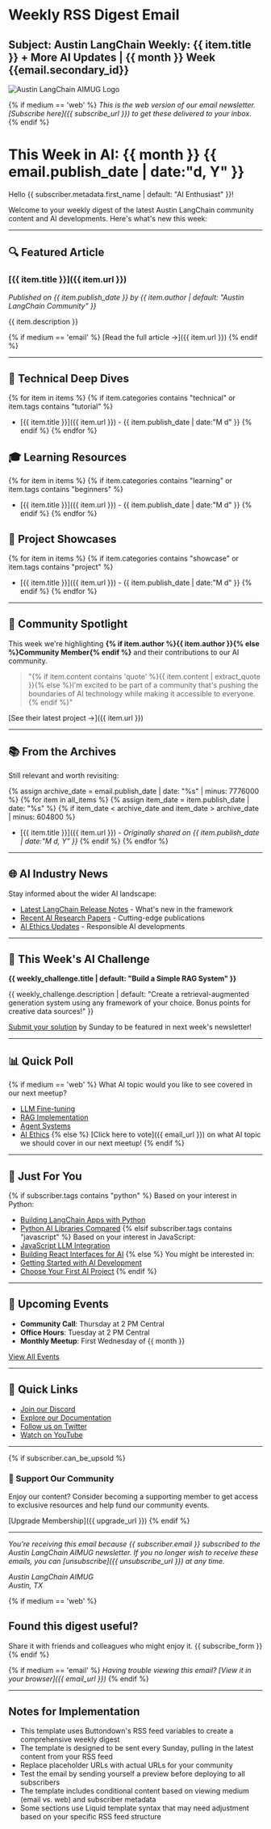 # Weekly RSS Digest Email

## Subject: Austin LangChain Weekly: {{ item.title }} + More AI Updates | {{ month }} Week {{email.secondary_id}}

![Austin LangChain AIMUG Logo](https://aimug.org/static/email-assets/logo/austin-langchain-email.png)

{% if medium == 'web' %}
*This is the web version of our email newsletter. [Subscribe here]({{ subscribe_url }}) to get these delivered to your inbox.*
{% endif %}

# This Week in AI: {{ month }} {{ email.publish_date | date:"d, Y" }}

Hello {{ subscriber.metadata.first_name | default: "AI Enthusiast" }}!

Welcome to your weekly digest of the latest Austin LangChain community content and AI developments. Here's what's new this week:

---

## 🔍 Featured Article

### [{{ item.title }}]({{ item.url }})
*Published on {{ item.publish_date }} by {{ item.author | default: "Austin LangChain Community" }}*

{{ item.description }}

{% if medium == 'email' %}
[Read the full article →]({{ item.url }})
{% endif %}

---

## 🔬 Technical Deep Dives
{% for item in items %}
{% if item.categories contains "technical" or item.tags contains "tutorial" %}
- [{{ item.title }}]({{ item.url }}) - {{ item.publish_date | date:"M d" }}
{% endif %}
{% endfor %}

## 🎓 Learning Resources
{% for item in items %}
{% if item.categories contains "learning" or item.tags contains "beginners" %}
- [{{ item.title }}]({{ item.url }}) - {{ item.publish_date | date:"M d" }}
{% endif %}
{% endfor %}

## 🚀 Project Showcases
{% for item in items %}
{% if item.categories contains "showcase" or item.tags contains "project" %}
- [{{ item.title }}]({{ item.url }}) - {{ item.publish_date | date:"M d" }}
{% endif %}
{% endfor %}

---

## 👥 Community Spotlight

This week we're highlighting **{% if item.author %}{{ item.author }}{% else %}Community Member{% endif %}** and their contributions to our AI community.

> "{% if item.content contains 'quote' %}{{ item.content | extract_quote }}{% else %}I'm excited to be part of a community that's pushing the boundaries of AI technology while making it accessible to everyone.{% endif %}"

[See their latest project →]({{ item.url }})

---

## 📚 From the Archives

Still relevant and worth revisiting:

{% assign archive_date = email.publish_date | date: "%s" | minus: 7776000 %}
{% for item in all_items %}
{% assign item_date = item.publish_date | date: "%s" %}
{% if item_date < archive_date and item_date > archive_date | minus: 604800 %}
- [{{ item.title }}]({{ item.url }}) - *Originally shared on {{ item.publish_date | date:"M d, Y" }}*
{% endif %}
{% endfor %}

---

## 🌐 AI Industry News

Stay informed about the wider AI landscape:

- [Latest LangChain Release Notes](https://github.com/langchain-ai/langchain/releases) - What's new in the framework
- [Recent AI Research Papers](https://arxiv.org/list/cs.AI/recent) - Cutting-edge publications
- [AI Ethics Updates](https://aiethics.example.com) - Responsible AI developments

---

## 🎯 This Week's AI Challenge

**{{ weekly_challenge.title | default: "Build a Simple RAG System" }}**

{{ weekly_challenge.description | default: "Create a retrieval-augmented generation system using any framework of your choice. Bonus points for creative data sources!" }}

[Submit your solution](https://aimug.org/challenge) by Sunday to be featured in next week's newsletter!

---

## 📊 Quick Poll

{% if medium == 'web' %}
What AI topic would you like to see covered in our next meetup?
- [LLM Fine-tuning](https://aimug.org/poll/llm)
- [RAG Implementation](https://aimug.org/poll/rag)
- [Agent Systems](https://aimug.org/poll/agents)
- [AI Ethics](https://aimug.org/poll/ethics)
{% else %}
[Click here to vote]({{ email_url }}) on what AI topic we should cover in our next meetup!
{% endif %}

---

## 📌 Just For You

{% if subscriber.tags contains "python" %}
Based on your interest in Python:
- [Building LangChain Apps with Python](https://aimug.org/python-tutorial)
- [Python AI Libraries Compared](https://aimug.org/python-libraries)
{% elsif subscriber.tags contains "javascript" %}
Based on your interest in JavaScript:
- [JavaScript LLM Integration](https://aimug.org/js-llm)
- [Building React Interfaces for AI](https://aimug.org/react-ai)
{% else %}
You might be interested in:
- [Getting Started with AI Development](https://aimug.org/getting-started)
- [Choose Your First AI Project](https://aimug.org/first-project)
{% endif %}

---

## 📅 Upcoming Events

- **Community Call**: Thursday at 2 PM Central
- **Office Hours**: Tuesday at 2 PM Central
- **Monthly Meetup**: First Wednesday of {{ month }}

[View All Events](https://www.meetup.com/austin-langchain-ai-group/events/)

---

## 🔗 Quick Links

- [Join our Discord](https://discord.gg/JzWgadPFQd)
- [Explore our Documentation](https://aimug.org/docs/)
- [Follow us on Twitter](https://twitter.com/AustinLangChain)
- [Watch on YouTube](https://www.youtube.com/channel/UC03IXA4KU6hOQ_3YPTbS0ig)

---

{% if subscriber.can_be_upsold %}
### 🌟 Support Our Community
Enjoy our content? Consider becoming a supporting member to get access to exclusive resources and help fund our community events.

[Upgrade Membership]({{ upgrade_url }})
{% endif %}

---

*You're receiving this email because {{ subscriber.email }} subscribed to the Austin LangChain AIMUG newsletter. If you no longer wish to receive these emails, you can [unsubscribe]({{ unsubscribe_url }}) at any time.*

*Austin LangChain AIMUG  
Austin, TX*

{% if medium == 'web' %}
## Found this digest useful?
Share it with friends and colleagues who might enjoy it.
{{ subscribe_form }}
{% endif %}

{% if medium == 'email' %}
*Having trouble viewing this email? [View it in your browser]({{ email_url }})*
{% endif %}

---

## Notes for Implementation

- This template uses Buttondown's RSS feed variables to create a comprehensive weekly digest
- The template is designed to be sent every Sunday, pulling in the latest content from your RSS feed
- Replace placeholder URLs with actual URLs for your community
- Test the email by sending yourself a preview before deploying to all subscribers
- The template includes conditional content based on viewing medium (email vs. web) and subscriber metadata
- Some sections use Liquid template syntax that may need adjustment based on your specific RSS feed structure
